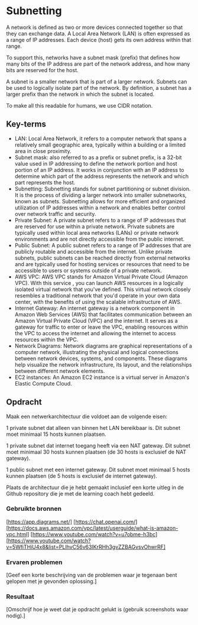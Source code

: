 # Subnetting

A network is defined as two or more devices connected together so that they can exchange data. A Local Area Network (LAN) is often expressed as a range of IP addresses. Each device (host) gets its own address within that range.

To support this, networks have a subnet mask (prefix) that defines how many bits of the IP address are part of the network address, and how many bits are reserved for the host.

A subnet is a smaller network that is part of a larger network. Subnets can be used to logically isolate part of the network. By definition, a subnet has a larger prefix than the network in which the subnet is located.

To make all this readable for humans, we use CIDR notation.

## Key-terms

- LAN: Local Area Network, it refers to a computer network that spans a relatively small geographic area, typically within a building or a limited area in close proximity. 
- Subnet mask: also referred to as a prefix or subnet prefix, is a 32-bit value used in IP addressing to define the network portion and host portion of an IP address. It works in conjunction with an IP address to determine which part of the address represents the network and which part represents the host. 
- Subnetting: Subnetting stands for subnet partitioning or subnet division. It is the process of dividing a larger network into smaller subnetworks, known as subnets. Subnetting allows for more efficient and organized utilization of IP addresses within a network and enables better control over network traffic and security.
- Private Subnet: A private subnet refers to a range of IP addresses that are reserved for use within a private network. Private subnets are typically used within local area networks (LANs) or private network environments and are not directly accessible from the public internet.
- Public Subnet: A public subnet refers to a range of IP addresses that are publicly routable and accessible from the internet. Unlike private subnets, public subnets can be reached directly from external networks and are typically used for hosting services or resources that need to be accessible to users or systems outside of a private network.
- AWS VPC: AWS VPC stands for Amazon Virtual Private Cloud (Amazon VPC). With this service , you can launch AWS resources in a logically isolated virtual network that you've defined. This virtual network closely resembles a traditional network that you'd operate in your own data center, with the benefits of using the scalable infrastructure of AWS.
- Internet Gateway: An internet gateway is a network component in Amazon Web Services (AWS) that facilitates communication between an Amazon Virtual Private Cloud (VPC) and the internet. It serves as a gateway for traffic to enter or leave the VPC, enabling resources within the VPC to access the internet and allowing the internet to access resources within the VPC. 
- Network Diagrams: Network diagrams are graphical representations of a computer network, illustrating the physical and logical connections between network devices, systems, and components. These diagrams help visualize the network infrastructure, its layout, and the relationships between different network elements. 
- EC2 instances:  An Amazon EC2 instance is a virtual server in Amazon's Elastic Compute Cloud.


## Opdracht

Maak een netwerkarchitectuur die voldoet aan de volgende eisen:

1 private subnet dat alleen van binnen het LAN bereikbaar is. Dit subnet moet minimaal 15 hosts kunnen plaatsen.


1 private subnet dat internet toegang heeft via een NAT gateway. Dit subnet moet minimaal 30 hosts kunnen plaatsen (de 30 hosts is exclusief de NAT gateway).

1 public subnet met een internet gateway. Dit subnet moet minimaal 5 hosts kunnen plaatsen (de 5 hosts is exclusief de internet gateway).

Plaats de architectuur die je hebt gemaakt inclusief een korte uitleg in de Github repository die je met de learning coach hebt gedeeld.

### Gebruikte bronnen
[https://app.diagrams.net/]
[https://chat.openai.com/]
[https://docs.aws.amazon.com/vpc/latest/userguide/what-is-amazon-vpc.html]
[https://www.youtube.com/watch?v=u7obme-h3bc]
[https://www.youtube.com/watch?v=5WfiTHiU4x8&list=PLIhvC56v63IKrRHh3gvZZBAGvsvOhwrRF]



### Ervaren problemen
[Geef een korte beschrijving van de problemen waar je tegenaan bent gelopen met je gevonden oplossing.]

### Resultaat
[Omschrijf hoe je weet dat je opdracht gelukt is (gebruik screenshots waar nodig).]
